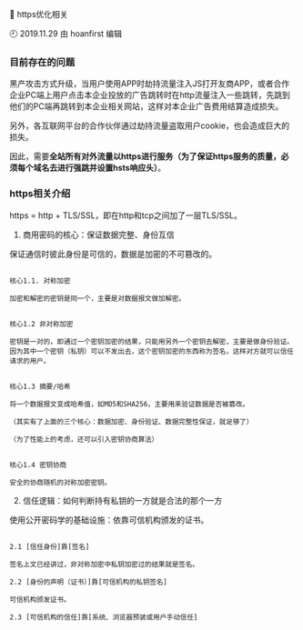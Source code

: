 🐾 https优化相关

🕘 2019.11.29 由 hoanfirst 编辑

### 目前存在的问题

黑产攻击方式升级，当用户使用APP时劫持流量注入JS打开友商APP，或者合作企业PC端上用户点击本企业投放的广告跳转时在http流量注入一些跳转，先跳到他们的PC端再跳转到本企业相关网站，这样对本企业广告费用结算造成损失。

另外，各互联网平台的合作伙伴通过劫持流量盗取用户cookie，也会造成巨大的损失。

因此，需要**全站所有对外流量以https进行服务（为了保证https服务的质量，必须每个域名去进行强跳并设置hsts响应头）**。

### https相关介绍

https = http + TLS/SSL，即在http和tcp之间加了一层TLS/SSL。

1. 商用密码的核心：保证数据完整、身份互信

保证通信时彼此身份是可信的，数据是加密的不可篡改的。

```

核心1.1. 对称加密

加密和解密的密钥是同一个，主要是对数据报文做加解密。


核心1.2 非对称加密

密钥是一对的，即通过一个密钥加密的结果，只能用另外一个密钥去解密，主要是做身份验证。因为其中一个密钥（私钥）可以不发出去，这个密钥加密的东西称为签名，这样对方就可以信任请求的用户。


核心1.3 摘要/哈希

将一个数据报文变成哈希值，如MD5和SHA256，主要用来验证数据是否被篡改。

（其实有了上面的三个核心：数据加密、身份验证、数据完整性保证，就足够了）

（为了性能上的考虑，还可以引入密钥协商算法）


核心1.4 密钥协商

安全的协商随机的对称加密密钥。

```

2. 信任逻辑：如何判断持有私钥的一方就是合法的那个一方

使用公开密码学的基础设施：依靠可信机构颁发的证书。

```

2.1 [信任身份]靠[签名]

签名上文已经讲过，非对称加密中私钥加密过的结果就是签名。

2.2 [身份的声明（证书）]靠[可信机构的私钥签名]

可信机构颁发证书。

2.3 [可信机构的信任]靠[系统、浏览器预装或用户手动信任]


```
